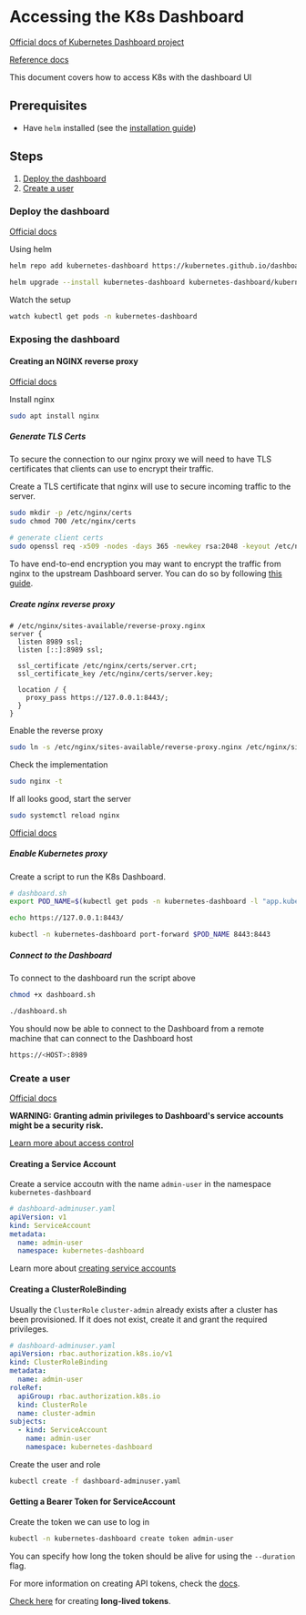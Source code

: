 # Accessing the K8s Dashboard

[Official docs of Kubernetes Dashboard project](https://github.com/kubernetes/dashboard)

[Reference docs](https://kubernetes.io/docs/tasks/access-application-cluster/web-ui-dashboard/)

This document covers how to access K8s with the dashboard UI

## Prerequisites

- Have `helm` installed (see the [installation guide](https://helm.sh/docs/intro/install))

## Steps

1. [Deploy the dashboard](#deploy-the-dashboard)
2. [Create a user](#create-a-user)

### Deploy the dashboard

[Official docs](https://artifacthub.io/packages/helm/k8s-dashboard/kubernetes-dashboard#installing-the-chart)

Using helm

```bash
helm repo add kubernetes-dashboard https://kubernetes.github.io/dashboard/

helm upgrade --install kubernetes-dashboard kubernetes-dashboard/kubernetes-dashboard --create-namespace --namespace kubernetes-dashboard
```

Watch the setup

```bash
watch kubectl get pods -n kubernetes-dashboard
```

### Exposing the dashboard

#### Creating an NGINX reverse proxy

[Official docs](https://docs.nginx.com/nginx/admin-guide/security-controls/securing-http-traffic-upstream/)

Install nginx

```bash
sudo apt install nginx
```

##### Generate TLS Certs

To secure the connection to our nginx proxy we will need to have TLS certificates that clients can use to encrypt their traffic.

Create a TLS certificate that nginx will use to secure incoming traffic to the server.

```bash
sudo mkdir -p /etc/nginx/certs
sudo chmod 700 /etc/nginx/certs

# generate client certs
sudo openssl req -x509 -nodes -days 365 -newkey rsa:2048 -keyout /etc/nginx/certs/server.key -out /etc/nginx/certs/server.crt
```

To have end-to-end encryption you may want to encrypt the traffic from nginx to the upstream Dashboard server. You can do so by following [this guide](https://docs.nginx.com/nginx/admin-guide/security-controls/securing-http-traffic-upstream/).

##### Create nginx reverse proxy

```nginx
# /etc/nginx/sites-available/reverse-proxy.nginx
server {
  listen 8989 ssl;
  listen [::]:8989 ssl;

  ssl_certificate /etc/nginx/certs/server.crt;
  ssl_certificate_key /etc/nginx/certs/server.key;

  location / {
    proxy_pass https://127.0.0.1:8443/;
  }
}
```

Enable the reverse proxy

```bash
sudo ln -s /etc/nginx/sites-available/reverse-proxy.nginx /etc/nginx/sites-enabled/reverse-proxy.nginx
```

Check the implementation

```bash
sudo nginx -t
```

If all looks good, start the server

```bash
sudo systemctl reload nginx
```

[Official docs](https://github.com/kubernetes/dashboard/blob/master/docs/user/accessing-dashboard/README.md)

##### Enable Kubernetes proxy

Create a script to run the K8s Dashboard.

```bash
# dashboard.sh
export POD_NAME=$(kubectl get pods -n kubernetes-dashboard -l "app.kubernetes.io/name=kubernetes-dashboard,app.kubernetes.io/instance=kubernetes-dashboard" -o jsonpath="{.items[0].metadata.name}")

echo https://127.0.0.1:8443/

kubectl -n kubernetes-dashboard port-forward $POD_NAME 8443:8443
```

##### Connect to the Dashboard

To connect to the dashboard run the script above

```bash
chmod +x dashboard.sh

./dashboard.sh
```

You should now be able to connect to the Dashboard from a remote machine that can connect to the Dashboard host

```bash
https://<HOST>:8989
```

### Create a user

[Official docs](https://github.com/kubernetes/dashboard/blob/master/docs/user/access-control/creating-sample-user.md)

**WARNING: Granting admin privileges to Dashboard's service accounts might be a security risk.**

[Learn more about access control](https://github.com/kubernetes/dashboard/blob/master/docs/user/access-control/README.md)

#### Creating a Service Account

Create a service accoutn with the name `admin-user` in the namespace `kubernetes-dashboard`

```yaml
# dashboard-adminuser.yaml
apiVersion: v1
kind: ServiceAccount
metadata:
  name: admin-user
  namespace: kubernetes-dashboard
```

Learn more about [creating service accounts](https://kubernetes.io/docs/tasks/configure-pod-container/configure-service-account)

#### Creating a ClusterRoleBinding

Usually the `ClusterRole` `cluster-admin` already exists after a cluster has been provisioned. If it does not exist, create it and grant the required privileges.

```yaml
# dashboard-adminuser.yaml
apiVersion: rbac.authorization.k8s.io/v1
kind: ClusterRoleBinding
metadata:
  name: admin-user
roleRef:
  apiGroup: rbac.authorization.k8s.io
  kind: ClusterRole
  name: cluster-admin
subjects:
  - kind: ServiceAccount
    name: admin-user
    namespace: kubernetes-dashboard
```

Create the user and role

```bash
kubectl create -f dashboard-adminuser.yaml
```

#### Getting a Bearer Token for ServiceAccount

Create the token we can use to log in

```bash
kubectl -n kubernetes-dashboard create token admin-user
```

You can specify how long the token should be alive for using the `--duration` flag.

For more information on creating API tokens, check the [docs](https://kubernetes.io/docs/tasks/configure-pod-container/configure-service-account/#manually-create-an-api-token-for-a-serviceaccount).

[Check here](https://kubernetes.io/docs/tasks/configure-pod-container/configure-service-account) for creating **long-lived tokens**.
